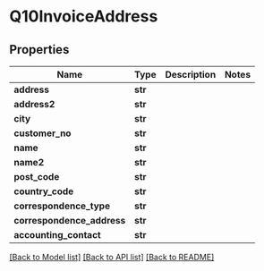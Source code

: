 # Q10InvoiceAddress

## Properties
Name | Type | Description | Notes
------------ | ------------- | ------------- | -------------
**address** | **str** |  | 
**address2** | **str** |  | 
**city** | **str** |  | 
**customer_no** | **str** |  | 
**name** | **str** |  | 
**name2** | **str** |  | 
**post_code** | **str** |  | 
**country_code** | **str** |  | 
**correspondence_type** | **str** |  | 
**correspondence_address** | **str** |  | 
**accounting_contact** | **str** |  | 

[[Back to Model list]](../README.md#documentation-for-models) [[Back to API list]](../README.md#documentation-for-api-endpoints) [[Back to README]](../README.md)

